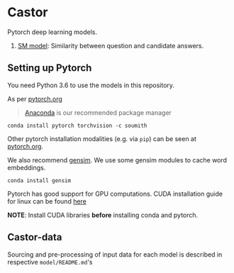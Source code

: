 # Castor

Pytorch deep learning models.

1. [SM model](./sm-model/README.md): Similarity between question and candidate answers.


## Setting up Pytorch

You need Python 3.6 to use the models in this repository.

As per [pytorch.org](pytorch.org) 
> [Anaconda](https://www.continuum.io/downloads) is our recommended package manager

```conda install pytorch torchvision -c soumith```

Other pytorch installation modalities (e.g. via ```pip```) can be seen at [pytorch.org](pytorch.org).

We also recommend [gensim](https://radimrehurek.com/gensim/). We use some gensim modules to cache word embeddings.

```conda install gensim```


Pytorch has good support for GPU computations. 
CUDA installation guide for linux can be found [here](http://docs.nvidia.com/cuda/cuda-installation-guide-linux/)

**NOTE**: Install CUDA libraries **before** installing conda and pytorch.


## Castor-data

Sourcing and pre-processing of input data for each model is described in respective ```model/README.md```'s